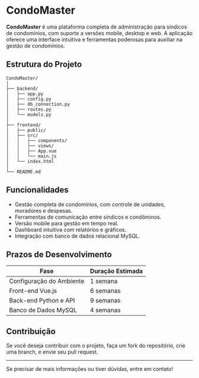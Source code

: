 # CondoMaster

**CondoMaster** é uma plataforma completa de administração para síndicos de condomínios, com suporte a versões mobile, desktop e web. A aplicação oferece uma interface intuitiva e ferramentas poderosas para auxiliar na gestão de condomínios.

## Estrutura do Projeto

```
CondoMaster/
│
├── backend/
│   ├── app.py
│   ├── config.py
│   ├── db_connection.py
│   ├── routes.py
│   └── models.py
│
├── frontend/
│   ├── public/
│   ├── src/
│   │   ├── components/
│   │   ├── views/
│   │   ├── App.vue
│   │   └── main.js
│   └── index.html
│
└── README.md
```

## Funcionalidades
- Gestão completa de condomínios, com controle de unidades, moradores e despesas.
- Ferramentas de comunicação entre síndicos e condôminos.
- Versão mobile para gestão em tempo real.
- Dashboard intuitiva com relatórios e gráficos.
- Integração com banco de dados relacional MySQL.

## Prazos de Desenvolvimento

| Fase                        | Duração Estimada |
| --------------------------- | ---------------- |
| Configuração do Ambiente    | 1 semana         |
| Front-end Vue.js            | 6 semanas        |
| Back-end Python e API       | 9 semanas        |
| Banco de Dados MySQL        | 4 semanas        |

## Contribuição
Se você deseja contribuir com o projeto, faça um fork do repositório, crie uma branch, e envie seu pull request.

---

Se precisar de mais informações ou tiver dúvidas, entre em contato!
